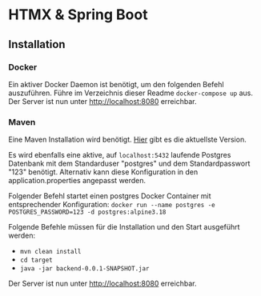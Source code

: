 # HTMX & Spring Boot

## Installation
### Docker
Ein aktiver Docker Daemon ist benötigt, um den folgenden Befehl auszuführen.
Führe im Verzeichnis dieser Readme `docker-compose up` aus.  
Der Server ist nun unter [http://localhost:8080](http://localhost:8080) erreichbar.

### Maven
Eine Maven Installation wird benötigt. [Hier](https://maven.apache.org/download.cgi?.) gibt es die aktuellste Version.  

Es wird ebenfalls eine aktive, auf `localhost:5432` laufende Postgres Datenbank mit dem Standarduser "postgres" und dem Standardpasswort "123" benötigt. Alternativ kann diese Konfiguration in den application.properties angepasst werden.  

Folgender Befehl startet einen postgres Docker Container mit entsprechender Konfiguration:
`docker run --name postgres -e POSTGRES_PASSWORD=123 -d postgres:alpine3.18`
  
Folgende Befehle müssen für die Installation und den Start ausgeführt werden:

   - `mvn clean install`
   - `cd target`
   - `java -jar backend-0.0.1-SNAPSHOT.jar`
    
Der Server ist nun unter [http://localhost:8080](http://localhost:8080) erreichbar.
